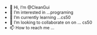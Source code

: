 - 👋 Hi, I’m @CleanGui
- 👀 I’m interested in ...programing
- 🌱 I’m currently learning ...cs50
- 💞️ I’m looking to collaborate on on ... cs50
- 📫 How to reach me ...

<!---
CleanGui/CleanGui is a ✨ special ✨ repository because its `README.md` (this file) appears on your GitHub profile.
You can click the Preview link to take a look at your changes.
--->
